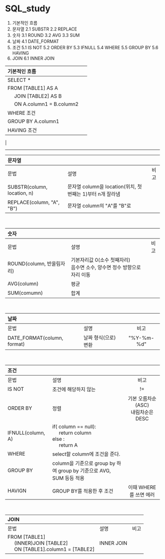 # SQL_study
 1. 기본적인 흐름
 2. 문자열
		 2.1  SUBSTR
		 2.2 REPLACE
 3. 숫자
		 3.1 ROUND
		 3.2 AVG
		 3.3 SUM
 4. 날짜
		 4.1 DATE_FORMAT
 5. 조건
		 5.1 IS NOT
		 5.2 ORDER BY
		 5.3 IFNULL
		 5.4 WHERE
		 5.5 GROUP BY
		 5.6 HAVING
 6. JOIN
		 6.1 INNER JOIN

기본적인 흐름|&nbsp;
:---|:---
SELECT *| 
FROM [TABLE1] AS A|
&nbsp;&nbsp;&nbsp;&nbsp; JOIN [TABLE2] AS B|
&nbsp;&nbsp;&nbsp;&nbsp; ON A.column1 = B.column2|
WHERE 조건|
GROUP BY A.column1|
HAVING 조건|
|
<br>

-------------------------------------------------------

문자열|&nbsp;|&nbsp;
:---|:---|:---:
문법|설명|비고 
SUBSTR(column, location, n)|문자열 column을 location(위치, 첫번째는 1)부터 n개 잘라냄|
REPLACE(column, "A", "B")|문자열 column의 "A"를 "B"로 |
<br>

숫자|&nbsp;|&nbsp;
:---|:---|:---:
문법|설명|비고 
ROUND(column, 반올림자리) | 기본자리값 0(소수 첫째자리) <br> 음수면 소수, 양수면 정수 방향으로 자리 이동
AVG(column) | 평균 |
SUM(comumn) | 합계 |
<br>

날짜|&nbsp;|&nbsp;
:---|:---|:---:
문법|설명|비고 
DATE_FORMAT(column, format) | 날짜 형식(으로) 변환 | "%Y-%m-%d"
<br>

조건|&nbsp;|&nbsp;
:---|:---|:---:
문법|설명|비고 
IS NOT | 조건에 해당하지 않는 | !=    
ORDER BY | 정렬 | 기본 오름차순(ASC) <br>내림차순은 DESC                       
IFNULL(column, A) | if( column == null): <br> &nbsp;&nbsp;&nbsp;&nbsp; return column <br> else : <br> &nbsp;&nbsp;&nbsp;&nbsp; return A 
WHERE | select할 column에 조건을 준다.
GROUP BY | column을 기준으로 group by 하여 group by 기준으로 AVG, SUM 등등 적용
HAVIGN | GROUP BY를 적용한 후 조건 | 이때 WHERE를 쓰면 에러
<br>

JOIN|&nbsp;|&nbsp;
:---|:---|:---:
문법|설명|비고 
FROM [TABLE1]  <br> &nbsp;&nbsp;&nbsp;&nbsp; (INNER)JOIN [TABLE2] <br> &nbsp;&nbsp;&nbsp;&nbsp; ON [TABLE1].column1 = [TABLE2] | INNER JOIN | 
